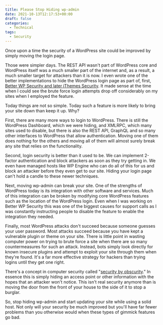 ```yaml
---
title: Please Stop Hiding wp-admin
date: 2021-10-13T12:17:53+00:00
draft: false
categories:
  - Technical
tags:
  - Security
---
```


Once upon a time the security of a WordPress site could be improved by simply moving the login page.

Those were simpler days. The REST API wasn't part of WordPress core and WordPress itself was a much smaller part of the internet and, as a result, a much smaller target for attackers than it is now.
I even wrote one of the better implementations to hide the WordPress login page as part of, first, [Better WP Security and later iThemes Security][1]. It made sense at the time when I could see the brute force login attempts drop off considerably on my sites when I employed the feature.

Today things are not so simple. Today such a feature is more likely to bring your site down than keep it up. Why?

First, there are many more ways to login to WordPress. There is still the WordPress Dashboard, which we were hiding, and XMLRPC, which many sites used to disable, but there is also the REST API, GraphQL and so many other interfaces to WordPress that allow authentication. Moving one of them does nothing for the others and moving all of them will almost surely break any site that relies on the functionality.

Second, login security is better than it used to be. We can implement 2-factor authentication and block attackers as soon as they try getting in. We even have managed hosts like WP Engine who can do all of this for us and block an attacker before they even get to our site. Hiding your login page can't hold a candle to these newer techniques.

Next, moving wp-admin can break your site. One of the strengths of WordPress today is its integration with other software and services. Much of this integration can be broken by modifying core WordPress features such as the location of the WordPress login. Even when I was working on Better WP Security this was one of the biggest causes for support calls as I was constantly instructing people to disable the feature to enable the integration they needed.

Finally, most WordPress attacks don't succeed because someone guesses your user password. Most attacks succeed because you have kept a vulnerable plugin or theme on your site. There is little point in wasting computer power on trying to brute force a site when there are so many countermeasures for such an attack. Instead, bots simply look directly for known insecure plugins and attempt to exploit your site through them when they're found. It's a far more effective strategy for hackers than trying logins until they get one right.

There's a concept in computer security called "[security by obscurity][2]." In essence this is simply hiding an access point or other information with the hopes that an attacker won't notice. This isn't real security anymore than is moving the door from the front of your house to the side of it to stop a burglar.

So, stop hiding wp-admin and start updating your site while using a solid host. Not only will your security be much improved but you'll have far fewer problems than you otherwise would when these types of gimmick features go bad.

 [1]: https://wordpress.org/plugins/better-wp-security/
 [2]: https://en.wikipedia.org/wiki/Security_through_obscurity